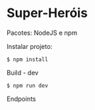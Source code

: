 # Super-Heróis 

Pacotes: NodeJS e npm

Instalar projeto:
```shell
$ npm install
```

Build - dev
```shell
$ npm run dev
```


Endpoints
